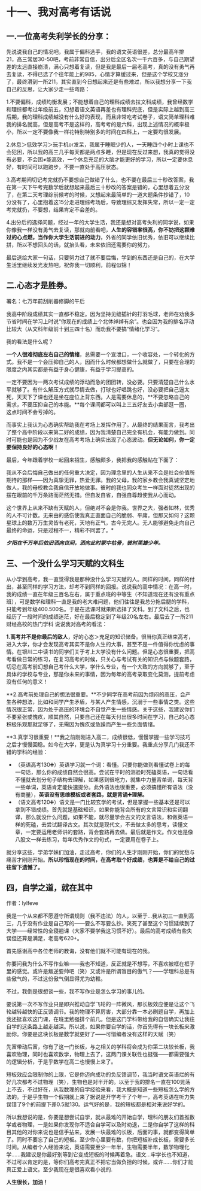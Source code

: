 # 十一、我对高考有话说

## 一.一位高考失利学长的分享：

先说说我自己的情况吧，我属于偏科选手，我的语文英语很差，总分最高年排21，高三常居30-50吧，考前非常自信，出分后全区名次一千六百多，与自己期望差的太远直接崩溃，满心只想着复读，但是我是最后一届老高考，真的没有勇气再去复读，不得已选了个往年能上的985，心情才算缓过来，但是这个学校又涨分了，最终滑到一所211，其实直到今日想起来还是有些难过，所以我想分享一下我自己的反思，让大家少走一些弯路：

1.不要偏科，成绩均衡发展；不能想着自己的理科成绩去拉文科成绩，我曾经数学和理综都考过年级前五，幻想着语文英语再差也有理科兜底，但是实际上越到高三后期，我的理科成绩越没有什么好的表现，而且非常吃考试卷子，语文简单理科难我的排名就高，但是高考不是这样的，高考考的是六科，出现上述情况的概率极小，所以一定不要像我一样花特别特别多的时间在四科上，一定要均很发展。

2.休息＞低效学习＞玩手机or发呆，我属于睡眠少的人，一天睡四个小时上课也不会犯困，所以我的高三几乎每天都是两点多睡，但是现在反过来想，我真的觉得没有必要，不会困≠能高效，一个休息充足的大脑才能更好的学习，所以一定要休息好，有时间可以跑跑步，不要一直处于高压状态。

3.高考期间切记考完就扔不要想自己做错了什么，也不要在最后三十秒改答案，我在第一天下午考完数学后就想起来最后三十秒改的答案是错的，心里想着五分没了，在第二天考理综前候考的时候，又想起来最简单的一道大题条件抄错了，10分没有了，心里抱着这15分走进理综考场后，导致理综又发挥失常，所以一定一定考完就扔，不要想，结果肯定不会差的。

4.出分后的选择问题，经过一年的大学生活，我还是想对高考失利的同学说，如果你像我一样没有勇气去复读，那就向前看吧，**人生的容错率很高，你不妨把这颗难过的心点燃，当作你大学生活前进的动力**，外省的同学依旧优秀，依旧可以继续比拼，所以不想回头的话，就抬头看，未来依旧还需要你的努力。

最后送给大家一句话，只要努力过了就不要后悔，学到的东西还是自己的，在大学生活里继续发光发热吧，祝你我一切顺利，前程似锦！

## 二.心态才是胜券。

署名：七万年前刮削器修脚的午后

我高中阶段成绩其实一直都不稳定。因为坚持见缝插针的打羽毛球，老师在劝我多节省时间在学习上时说“你现在的成绩上个北体绰绰有余”。也会因为我的排名浮动比较大（从文科年级前十到三四十名）而劝我不要搞“情绪化学习”。

我的看法是什么呢？

**一个人很难彻底左右自己的情绪**，总需要一个宣泄口，一个收容处，一个转化的方式。我不是一个会压抑自己的人，因而什么时候都想做什么就做了，只要在合理的限度之内其实都是有益于身心健康，有益于学习提高的。

一定不要因为一两次考试成绩的浮动而急的团团转，没必要。只要清楚自己什么水平就够了。有什么解压方式就尽情去做，打球也好唱跳也好，没必要把自己逼太死，天天下了课也还是坐在座位上背东西。人是需要休息的，**不要忽略自己的需求，不要压抑自己的本能。**每个课间都可以叫上三五好友去小卖部逛一圈，这点时间不会亏掉的。

而事实上我认为心态确实帮助我在考场上发挥作用了。从最终的结果而言，我考出了整个高中阶段以来第二好的成绩，因为我清楚自己完全有机会，有能力做到。同时可能也是因为不少战友在高考考场上确实出现了心态波动。**但无论如何，你一定要保持良好的心态啊！**

最后，今年跟着学校一起回来招生，感触颇多，我把我的感触贴在下面了：        

我从不会后悔自己做出的任何重大决定，因为理念里的人生从来不会是社会价值所期待的那样——因为真挚无罪，热爱无罪。我的父母，我的家乡教会我真诚坚定地做人，我的母校教会我自信开放地做事。彼时的我也同众考生一样面对徒然出现的摆在眼前的千万条路而茫然无措。但自发自省，自强自尊趋使我从心而动。

这个世界上从来不缺有天赋的人，但绝对不会是你我。世界之大，强者如林，优秀的人不可计数。无来由的感伤使我真正直面自己的脆弱、平庸。但那又如何？这颗星球上的数万万生灵皆有老死，天地有正气，古今无完人。无人能够避免走向自己最终的命运，只是过程不一，精彩不同罢了。*

***夕阳在千万年后依旧洒向世间，洒向此时冢中枯骨，彼时英雄少年。***

## 三、一个没什么学习天赋的文科生 

从小学到高考，我一直觉得我是那种没什么学习天赋的人。同样的时间，同样的付出，甚至同样的学习方法，却考不到同样的回报。说说我的高中情况：在高一时，我的成绩一直在年级三百名左右，属于重点班的中等生（不知道现在还有没有重点班），可是数学和理科一直是我的老大难问题，他们往往是我总分拖后腿的学科，只能考到年级400.500名。于是在选课时就果断选择了文科。到了文科之后，也经历了一段时间的成绩迷茫，好在最后稳定到了年级20名左右。最后去了一所211财经高校的热门学科 说说我对高考的看法：

**1.高考并不是你最后的敌人**，好的心态＞充足的知识储备。很当你真正结束高考，进入大学，你才会发现高考其实不是你人生的大事，甚至不是一件值得你忧虑的事情。在银川二中读书的同学们关于考上大学没有什么问题。但是心态很重要，把高考看做日常的练习，在复习高考的时候，只关心与考试有关的知识点与做题套路，切忌在高考前幻想自己考什么大学，学什么专业，有一个大致的方向就够了，至于具体的学校与专业，那是你未来的事情，因为每年的高考录取变化莫测，提前考虑没有任何的意义！

**2.高考前处理自己的想法很重要。**不少同学在高考前因为烦闷的高压，会产生各种想法，比如和同学产生矛盾，与某人产生情感，沉溺于一些事情之类。这些情况很正常，因为处于高压的环境会不自觉产生一些情感。关于这些，我建议你们不要紧张或愧疚，顺其自然，只要自己还在每天付出很多时间在学习，自己的心态积极乐观那就足够了，无需因为愧疚或急躁而产生一些负面情绪。

**3.真学习很重要！**我之前刚刚进入高二，成绩很低，慢慢掌握一些学习技巧之后才慢慢回稳。如今在大学，更是认为真学习十分重要。我重点分享几门我还不错的学科的经验：

- （英语高考130➕）英语学习就一个词：看懂。只要你能做到看懂试卷上的每一句话，那么你的成绩自然会很高。尝试在平时的测验时死磕英语，一句话看不懂就去划分句子结构去理解，如果感到很吃力，就集中力量背单词，每天背一些单词，英语肯定能快速提分。此外语法也很重要，必须搞懂所有语法（没有商量），**英语没有思维模板或者套路，就是背诵➕理解。** 
- （语文高考120➕）语文是一门比较玄学的考试，但是掌握一些基本还是可以拿到不错成绩。首先就是基础知识，如果你能背会所有的文言常识和实词翻译，那么就没什么问题，如果不能，就尽量学会古文的文言语法，和做英语一样的死磕，去尝试翻译古文。其次就是现代文，不去做太多的思考，读懂文章，一定要运用老师讲的套路，背会套路再去做。最后就是作文。作文也是像八股文一样去练习，每年优秀作文的句式，一定要用在卷子上。 


就分享这些，学弟学妹们加油，走过高考，你们的人生才刚刚开始，你们的忧愁与痛苦才刚刚开始。**所以珍惜现在的时间，在高考取个好成绩，也算是不给自己的过往留下遗憾了。**

## 四，自学之道，就在其中

作者：lylfeve

我是一个从来都不愿遵守所谓规则（我不违法）的人，以至于...我从初三一直到高三，几乎没有作业是自己写的——要么不写要么抄。笑死了甚至这个习惯延续到了大学——经常性的全寝翘课（大家不要学我这习惯不好）。最后的高考成绩有些失误但还算是满足，老高考620+。

首先感谢高中各位老师的教诲，没有他们就不可能有现在的我。

你要问我为什么不写作业嘛——我也不知道，反正就是不想写，不喜欢被框在框子里的感觉。或许是叛逆耍帅吧（笑）又或许是所谓盲目的傲气？——学理科总是有些傲气的，不过这份傲气倒显得尤为幼稚。

不过，我倒是很想谈一些，我不写作业是怎么学习的事儿的。

要说第一次不写作业只是即兴推动自学飞轮的一阵微风，那长板效应便是让这个飞轮越转越快的正反馈调节。我的物理不算厉害，大部分靠一本必刷题自学，再加上我还挺喜欢这门课，在班里勉强排个前几。但是这门学科带给我的自信确实让我往自学的这条路上越走越深。所以说，如果你要自学的话，你首先得有一块长板来激励你。你要是这块长板是数学就更好了——可惜编者没有这样的天赋（笑）

先富带动后富，你有了这一门长板，与之相关的学科将会成为你第二块较长板，我喜欢物理，同时也喜欢数学，物理上去了，这两门课关联性也挺强——都需要强大的逻辑分析，于是乎数学在高二也慢慢上来了。

短板效应会限制你的上限，它是你迈向成功的负反馈调节，我当时语文英语烂的有好几次都考不过物理（笑），生物也是对半开的。以至于我的排名一直在100晃荡上不去，不过好在，从我数理的自学经验来看，我大概是知道一些短板怎么学的方法的。于是乎生物一个假期就上来了据说是开学考干了个年一，高考英语在听力失误错了9个的前提下差0.5就130。运气好的是，我的短板都是相对来说好学的。

所以我想说的是，你要是想尝试自学，就从最难的开始自学，理科的朋友们首推数学或者物理，一是如果你发现你不适合自学可以及时劝退，二是你自学了这样的科目其他的对你来说也是信手拈来，发展一块最难的长板，后面的事，就都变得简单了。同时不要忘了自己的短板。至少你心里要有数，你把短板补成长板，需要多长时间。从编者个人经验来说，英语需要至少一年半，生物需要半年，数学物理化学......我建议是你最好别等到它变成短板的时候再着急。语文...牢学长也不知道，不过可以肯定的是，等你们高考完真正不把它当做负担的时候，或许......你们才能真正爱上语文。至少我现在是很喜欢看小说的.

**人生很长，加油！**
